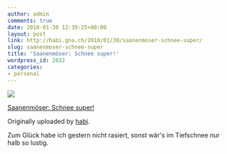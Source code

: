 ```yaml
---
author: admin
comments: true
date: 2010-01-30 12:39:25+00:00
layout: post
link: http://habi.gna.ch/2010/01/30/saanenmoser-schnee-super/
slug: saanenmoser-schnee-super
title: 'Saanenmöser: Schnee super!'
wordpress_id: 2032
categories:
- personal
---
```



 [![](http://farm3.static.flickr.com/2692/4316012850_bdb12d2df6_m.jpg)](http://www.flickr.com/photos/habi/4316012850/)
   

 
  [Saanenmöser: Schnee super!](http://www.flickr.com/photos/habi/4316012850/)
    

  Originally uploaded by [habi](http://www.flickr.com/people/habi/).
 



Zum Glück habe ich gestern nicht rasiert, sonst wär's im Tiefschnee nur halb so lustig.
  

